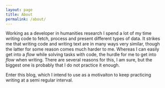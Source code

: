 ```yaml
---
layout: page
title: About
permalink: /about/
---
```


Working as a developer in humanities research I spend a lot of my 
time writing code to fetch, process and present different types of data.
It strikes me that writing code and writing text are in many ways
very similar, though the latter for some reason comes much harder to me.
Whereas I can easily get into a *flow* while solving tasks with code,
the hurdle for me to get into *flow* when writing.
There are several reasons for this, I am sure, but the biggest one is
probably that I do not practice it enough.


Enter this blog, which I intend to use as a motivaiton to keep practicing
writing at a semi regular interval.